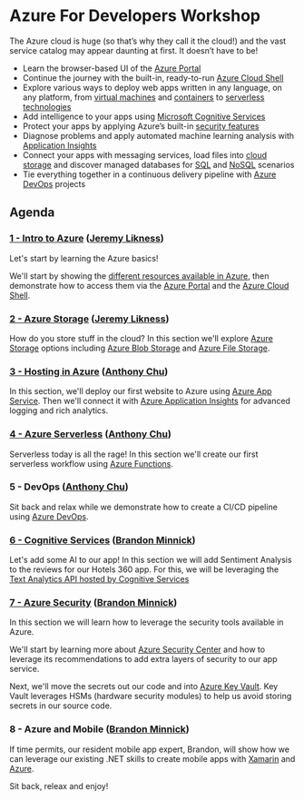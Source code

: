 # Azure For Developers Workshop

The Azure cloud is huge (so that’s why they call it the cloud!) and the vast service catalog may appear daunting at first. It doesn’t have to be!

- Learn the browser-based UI of the [Azure Portal](https://azure.microsoft.com/features/azure-portal/?WT.mc_id=TechBash-github-bramin)
- Continue the journey with the built-in, ready-to-run [Azure Cloud Shell](https://azure.microsoft.com/features/cloud-shell/?WT.mc_id=TechBash-github-bramin)
- Explore various ways to deploy web apps written in any language, on any platform, from [virtual machines](https://azure.microsoft.com/services/virtual-machines/?WT.mc_id=TechBash-github-bramin) and [containers](https://azure.microsoft.com/free/kubernetes-service/search/?WT.mc_id=TechBash-github-bramin) to [serverless technologies](https://azure.microsoft.com/services/functions/?WT.mc_id=TechBash-github-bramin)
- Add intelligence to your apps using [Microsoft Cognitive Services](https://azure.microsoft.com/services/cognitive-services/?WT.mc_id=TechBash-github-bramin)
- Protect your apps by applying Azure’s built-in [security features](https://azure.microsoft.com/services/security-center/?WT.mc_id=TechBash-github-bramin)
- Diagnose problems and apply automated machine learning analysis with [Application Insights](https://docs.microsoft.com/azure/application-insights/app-insights-overview/?WT.mc_id=TechBash-github-bramin) 
- Connect your apps with messaging services, load files into [cloud storage](https://azure.microsoft.com/free/storage/?WT.mc_id=TechBash-github-bramin) and discover managed databases for [SQL](https://azure.microsoft.com/free/sql-database/search/?WT.mc_id=TechBash-github-bramin) and [NoSQL](https://azure.microsoft.com/free/cosmos-db/search/?WT.mc_id=TechBash-github-bramin) scenarios
- Tie everything together in a continuous delivery pipeline with [Azure DevOps](https://azure.microsoft.com/services/devops/?WT.mc_id=TechBash-github-bramin) projects

## Agenda

### [1 - Intro to Azure](./presentations/) ([Jeremy Likness](https://twitter.com/jeremylikness))

Let's start by learning the Azure basics!

We'll start by showing the [different resources available in Azure](https://azure.microsoft.com/resources/?WT.mc_id=TechBash-github-bramin), then demonstrate how to access them via the [Azure Portal](https://azure.microsoft.com/features/azure-portal/?WT.mc_id=TechBash-github-bramin) and the [Azure Cloud Shell](https://azure.microsoft.com/features/cloud-shell/?WT.mc_id=TechBash-github-bramin).

### [2 - Azure Storage](./presentations/) ([Jeremy Likness](https://twitter.com/jeremylikness))

How do you store stuff in the cloud? In this section we'll explore [Azure Storage](https://azure.microsoft.com/free/storage/?WT.mc_id=TechBash-github-bramin) options including [Azure Blob Storage](https://azure.microsoft.com/services/storage/blobs/?WT.mc_id=TechBash-github-bramin) and [Azure File Storage](https://azure.microsoft.com/services/storage/files/?WT.mc_id=TechBash-github-bramin).

### [3 - Hosting in Azure](labs/03-hosting.md) ([Anthony Chu](https://twitter.com/@anthonychu))

In this section, we'll deploy our first website to Azure using [Azure App Service](https://azure.microsoft.com/services/app-service/?WT.mc_id=TechBash-github-bramin). Then we'll connect it with [Azure Application Insights](https://docs.microsoft.com/azure/application-insights/app-insights-overview/?WT.mc_id=TechBash-github-bramin) for advanced logging and rich analytics.

### [4 - Azure Serverless](labs/04-serverless.md) ([Anthony Chu](https://twitter.com/@anthonychu))

Serverless today is all the rage! In this section we'll create our first serverless workflow using [Azure Functions](https://azure.microsoft.com/services/functions/?WT.mc_id=TechBash-github-bramin).

### 5 - DevOps ([Anthony Chu](https://twitter.com/@anthonychu))

Sit back and relax while we demonstrate how to create a CI/CD pipeline using [Azure DevOps](https://azure.microsoft.com/services/devops/?WT.mc_id=TechBash-github-bramin).

### [6 - Cognitive Services](/labs/06-cognitive_services.md) ([Brandon Minnick](https://twitter.com/TheCodeTraveler))

Let's add some AI to our app! In this section we will add Sentiment Analysis to the reviews for our Hotels 360 app. For this, we will be leveraging the [Text Analytics API hosted by Cognitive Services](https://azure.microsoft.com/services/cognitive-services/text-analytics/?WT.mc_id=TechBash-github-bramin)

### [7 - Azure Security](/labs/07-azure_security.md) ([Brandon Minnick](https://twitter.com/TheCodeTraveler))

In this section we will learn how to leverage the security tools available in Azure.

We'll start by learning more about [Azure Security Center](https://azure.microsoft.com/services/security-center/?WT.mc_id=TechBash-github-bramin) and how to leverage its recommendations to add extra layers of security to our app service.

Next, we'll move the secrets out our code and into [Azure Key Vault](https://azure.microsoft.com/services/key-vault/?WT.mc_id=TechBash-github-bramin). Key Vault leverages HSMs (hardware security modules) to help us avoid storing secrets in our source code.

### 8 - Azure and Mobile ([Brandon Minnick](https://twitter.com/TheCodeTraveler))

If time permits, our resident mobile app expert, Brandon, will show how we can leverage our existing .NET skills to create mobile apps with [Xamarin](https://visualstudio.microsoft.com/xamarin/?WT.mc_id=TechBash-github-bramin) and [Azure](azure.com/?WT.mc_id=TechBash-github-bramin).

Sit back, releax and enjoy!
